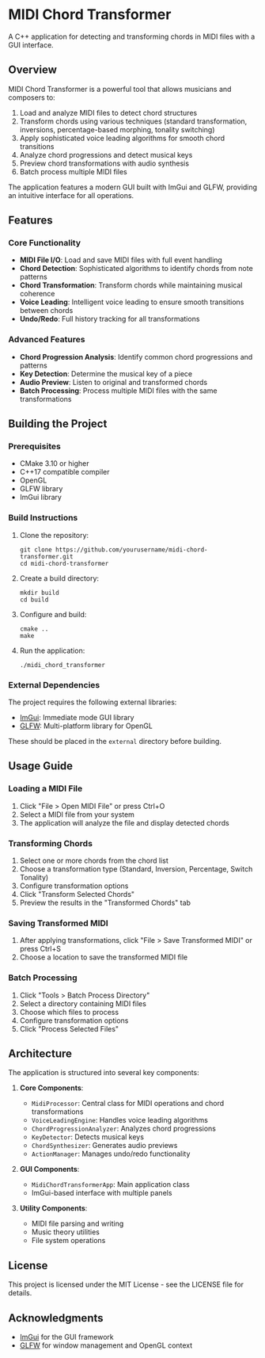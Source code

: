 # MIDI Chord Transformer

A C++ application for detecting and transforming chords in MIDI files with a GUI interface.

## Overview

MIDI Chord Transformer is a powerful tool that allows musicians and composers to:

1. Load and analyze MIDI files to detect chord structures
2. Transform chords using various techniques (standard transformation, inversions, percentage-based morphing, tonality switching)
3. Apply sophisticated voice leading algorithms for smooth chord transitions
4. Analyze chord progressions and detect musical keys
5. Preview chord transformations with audio synthesis
6. Batch process multiple MIDI files

The application features a modern GUI built with ImGui and GLFW, providing an intuitive interface for all operations.

## Features

### Core Functionality
- **MIDI File I/O**: Load and save MIDI files with full event handling
- **Chord Detection**: Sophisticated algorithms to identify chords from note patterns
- **Chord Transformation**: Transform chords while maintaining musical coherence
- **Voice Leading**: Intelligent voice leading to ensure smooth transitions between chords
- **Undo/Redo**: Full history tracking for all transformations

### Advanced Features
- **Chord Progression Analysis**: Identify common chord progressions and patterns
- **Key Detection**: Determine the musical key of a piece
- **Audio Preview**: Listen to original and transformed chords
- **Batch Processing**: Process multiple MIDI files with the same transformations

## Building the Project

### Prerequisites
- CMake 3.10 or higher
- C++17 compatible compiler
- OpenGL
- GLFW library
- ImGui library

### Build Instructions

1. Clone the repository:
   ```
   git clone https://github.com/yourusername/midi-chord-transformer.git
   cd midi-chord-transformer
   ```

2. Create a build directory:
   ```
   mkdir build
   cd build
   ```

3. Configure and build:
   ```
   cmake ..
   make
   ```

4. Run the application:
   ```
   ./midi_chord_transformer
   ```

### External Dependencies

The project requires the following external libraries:
- [ImGui](https://github.com/ocornut/imgui): Immediate mode GUI library
- [GLFW](https://www.glfw.org/): Multi-platform library for OpenGL

These should be placed in the `external` directory before building.

## Usage Guide

### Loading a MIDI File
1. Click "File > Open MIDI File" or press Ctrl+O
2. Select a MIDI file from your system
3. The application will analyze the file and display detected chords

### Transforming Chords
1. Select one or more chords from the chord list
2. Choose a transformation type (Standard, Inversion, Percentage, Switch Tonality)
3. Configure transformation options
4. Click "Transform Selected Chords"
5. Preview the results in the "Transformed Chords" tab

### Saving Transformed MIDI
1. After applying transformations, click "File > Save Transformed MIDI" or press Ctrl+S
2. Choose a location to save the transformed MIDI file

### Batch Processing
1. Click "Tools > Batch Process Directory"
2. Select a directory containing MIDI files
3. Choose which files to process
4. Configure transformation options
5. Click "Process Selected Files"

## Architecture

The application is structured into several key components:

1. **Core Components**:
   - `MidiProcessor`: Central class for MIDI operations and chord transformations
   - `VoiceLeadingEngine`: Handles voice leading algorithms
   - `ChordProgressionAnalyzer`: Analyzes chord progressions
   - `KeyDetector`: Detects musical keys
   - `ChordSynthesizer`: Generates audio previews
   - `ActionManager`: Manages undo/redo functionality

2. **GUI Components**:
   - `MidiChordTransformerApp`: Main application class
   - ImGui-based interface with multiple panels

3. **Utility Components**:
   - MIDI file parsing and writing
   - Music theory utilities
   - File system operations

## License

This project is licensed under the MIT License - see the LICENSE file for details.

## Acknowledgments

- [ImGui](https://github.com/ocornut/imgui) for the GUI framework
- [GLFW](https://www.glfw.org/) for window management and OpenGL context